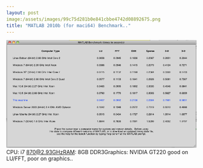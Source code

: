 ```yaml
---
layout: post
image:/assets/images/99c75d281b0e841cbbe4742d08892675.png
title: "MATLAB 2010b (for maci64) Benchmark.."
---
```


![image](/assets/images/99c75d281b0e841cbbe4742d08892675.png)
CPU: i7 870@2.93GHzRAM: 8GB DDR3Graphics: NVIDIA GT220
good on LU/FFT, poor on graphics..



